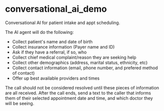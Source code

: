 # conversational_ai_demo
Conversational AI for patient intake and appt scheduling.

The AI agent will do the following:
- Collect patient's name and date of birth
- Collect insurance information (Payer name and ID)
- Ask if they have a referral, if so, who
- Collect chief medical complaint/reason they are seeking help
- Collect other demographics (address, marital status, ethnicity, etc)
- Collect contact information (email, phone number, and prefered method of contact)
- Offer up best available providers and times

The call should not be considered resolved until these pieces of information are all received. After the call ends, send a text to the caller that informs them of their selected appointment date and time, and which doctor they will be seeing.
